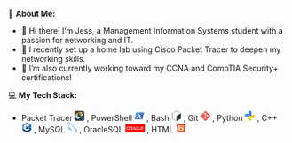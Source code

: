 💫 **About Me:**
- 👋 Hi there! I’m Jess, a Management Information Systems student with a passion for networking and IT.
- 🚀 I recently set up a home lab using Cisco Packet Tracer to deepen my networking skills.
- 🌱 I’m also currently working toward my CCNA and CompTIA Security+ certifications!

💻 **My Tech Stack:** 
- Packet Tracer <img src="https://github.com/jessica-nguyen-dev/jessica-nguyen-dev/blob/main/images/Cisco-Packet-Tracer-098765.png?raw=true" width="18" height="18" /> , PowerShell <img src="https://github.com/jessica-nguyen-dev/jessica-nguyen-dev/blob/main/images/PowerShell_5.0_icon.png?raw=true" width="18" height="18" /> , Bash <img src="https://github.com/jessica-nguyen-dev/jessica-nguyen-dev/blob/main/images/Bash_Logo_Colored.svg.png?raw=true" width="18" height="18" /> , Git <img src="https://github.com/jessica-nguyen-dev/jessica-nguyen-dev/blob/main/images/social.png?raw=true" width="18" height="18" /> , Python <img src="https://github.com/jessica-nguyen-dev/jessica-nguyen-dev/blob/main/images/python.png?raw=true" width="18" height="18" /> , C++ <img src="https://github.com/jessica-nguyen-dev/jessica-nguyen-dev/blob/main/images/13841574.png?raw=true" width="18" height="18" /> , MySQL <img src="https://github.com/jessica-nguyen-dev/jessica-nguyen-dev/blob/main/images/programing.png?raw=true" width="18" height="18" /> , OracleSQL <img src="https://github.com/jessica-nguyen-dev/jessica-nguyen-dev/blob/main/images/Font-Oracle-Logo.png?raw=true" width="35" height="15" /> , HTML <img src="https://github.com/jessica-nguyen-dev/jessica-nguyen-dev/blob/main/images/html-5.png?raw=true" width="18" height="15" />
